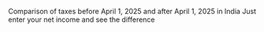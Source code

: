 Comparison of taxes before April 1, 2025 and after April 1, 2025 in India
Just enter your net income and see the difference
